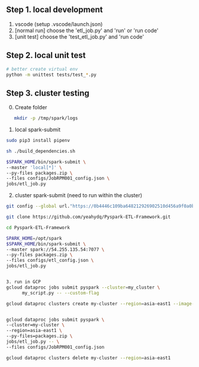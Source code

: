 
## Step 1. local development

  1. vscode (setup .vscode/launch.json)
  2. [normal run] choose the 'etl_job.py' and 'run' or 'run code'
  3. [unit test] choose the 'test_etl_job.py' and 'run code'

## Step 2. local unit test

```bash
# better create virtual env
python -m unittest tests/test_*.py
```

## Step 3. cluster testing

   0. Create folder

```bash
   mkdir -p /tmp/spark/logs
```

   1. local spark-submit

```bash
sudo pip3 install pipenv

sh ./build_dependencies.sh

$SPARK_HOME/bin/spark-submit \
--master 'local[*]' \
--py-files packages.zip \
--files configs/JobRPM001_config.json \
jobs/etl_job.py

```

   2. cluster spark-submit (need to run within the cluster)

```bash
git config --global url."https://0b4446c109ba648212926902510d456a9f0a0b78@github.com".insteadOf "https://github.com"

git clone https://github.com/yeahydq/Pyspark-ETL-Framework.git

cd Pyspark-ETL-Framework

SPARK_HOME=/opt/spark
$SPARK_HOME/bin/spark-submit \
--master spark://54.255.135.54:7077 \
--py-files packages.zip \
--files configs/etl_config.json \
jobs/etl_job.py


3. run in GCP
gcloud dataproc jobs submit pyspark --cluster=my_cluster \
      my_script.py -- --custom-flag

gcloud dataproc clusters create my-cluster --region=asia-east1 --image-version 1.5.1-debian10


gcloud dataproc jobs submit pyspark \
--cluster=my-cluster \
--region=asia-east1 \
--py-files=packages.zip \
jobs/etl_job.py -- \
--files configs/JobRPM001_config.json

gcloud dataproc clusters delete my-cluster --region=asia-east1

